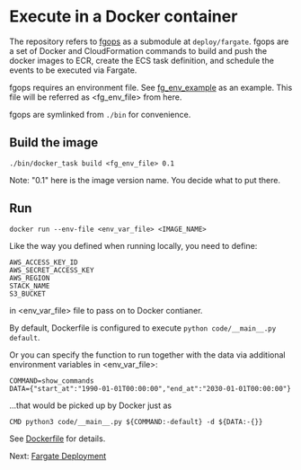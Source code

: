 # Execute in a Docker container

The repository refers to [fgops](https://github.com/anelendata/fgops) as a submodule
at `deploy/fargate`.
fgops are a set of Docker and CloudFormation commands to build and push the docker images to
ECR, create the ECS task definition, and schedule the events to be executed via Fargate.

fgops requires an environment file. See [fg_env_example](./deploy/fargate/fg_env_example) as an example.
This file will be referred as <fg_env_file> from here.

fgops are symlinked from `./bin` for convenience.

## Build the image

```
./bin/docker_task build <fg_env_file> 0.1
```

Note: "0.1" here is the image version name. You decide what to put there.

## Run

```
docker run --env-file <env_var_file> <IMAGE_NAME>
```

Like the way you defined when running locally, you need to define:
```
AWS_ACCESS_KEY_ID
AWS_SECRET_ACCESS_KEY
AWS_REGION
STACK_NAME
S3_BUCKET
```

in <env_var_file> file to pass on to Docker contianer.

By default, Dockerfile is configured to execute `python code/__main__.py default`.

Or you can specify the function to run together with the data via additional
environment variables in <env_var_file>:

```
COMMAND=show_commands
DATA={"start_at":"1990-01-01T00:00:00","end_at":"2030-01-01T00:00:00"}
```

...that would be picked up by Docker just as

```
CMD python3 code/__main__.py ${COMMAND:-default} -d ${DATA:-{}}
```

See [Dockerfile](./Dockerfile) for details.

Next: [Fargate Deployment](fargate.md)
